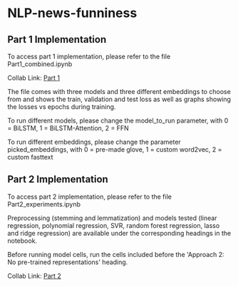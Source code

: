 # NLP-news-funniness


## Part 1 Implementation
To access part 1 implementation, please refer to the file Part1_combined.ipynb

Collab Link: [Part 1](https://colab.research.google.com/github/TerrenceCKCHAN/NLP-news-funniness/blob/main/Part1_combined.ipynb)

The file comes with three models and three different embeddings to choose from and shows the train, validation and test loss as well as graphs showing the losses vs epochs during training.

To run different models, please change the 
model_to_run parameter, with 0 = BiLSTM, 1 = BiLSTM-Attention, 2 = FFN

To run different embeddings, please change the parameter
picked_embeddings, with 0 = pre-made glove, 1 = custom word2vec, 2 = custom fasttext

## Part 2 Implementation
To access part 2 implementation, please refer to the file Part2_experiments.ipynb

Preprocessing (stemming and lemmatization) and models tested (linear regression, polynomial regression, SVR, random forest regression, lasso and ridge regression) are available under the corresponding headings in the notebook.

Before running model cells, run the cells included before the 'Approach 2: No pre-trained representations' heading.

Collab Link: [Part 2](https://colab.research.google.com/github/TerrenceCKCHAN/NLP-news-funniness/blob/main/Part2_experiments.ipynb)


